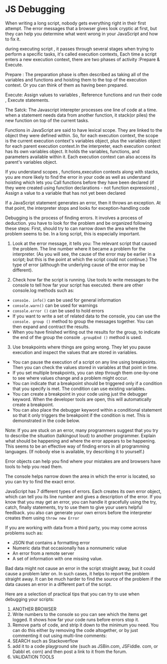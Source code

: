 # JS Debugging 

When writing a long script, nobody gets everything right in their first attempt. The error messages that a browser gives look cryptic at first, but they can help you determine what went wrong in your JavaScript and how to fix it.

during executing script , it passes through several stages when trying to perform a specific tasks, it's called execution contexts, Each time a script enters a new execution context, there are two phases
of activity :Prepare & Execute.

Prepare : The preparation phase is often described as taking all of the variables and functions and hoisting them to the top of the execution context. Or you can think of them as having been prepared.

Execute: Assign values to variables , Reference functions and run their code , Execute statements.

The Satck: The Javascript interepter processes one line of code at a time. when a statement needs data from another function, it stack(or piles) the new function on top of the current tasks. 

Functions in JavaScript are said to have lexical scope. They are linked to the object they were defined within. So, for each execution context, the scope is the current execution context's variables object, plus the variables object for each parent execution context.In the interpreter, each execution context has its own variables object. It holds the variables, functions, and parameters available within it. Each execution context can also access its parent's variables object.

 If you understand scopes , functions,execution contexts along with stacks, you are more likely to find the error in your code as well as understand hoisting which lets you Call functions before they have been declared (if they were created using function declarations - not function expressions) , Assign a value to a variable that has not yet been declared

 If a JavaScript statement generates an error, then it throws an exception. At that point, the interpreter stops and looks for exception-handling code

Debugging is the process of finding errors. It involves a process of deduction. you have to look for the problem and be organized following these steps: First, should try to can narrow down the area where
the problem seems to be. In a long script, this is especially important.

1. Look at the error message, it tells you: The relevant script that caused the problem. The line number where it became a problem for the interpreter. (As you will see, the cause of the error may be earlier in a script; but this is the point at which the script could not continue.) The type of error (although the underlying cause of the error may be different).

2. Check how far the script is running. Use tools to write messages to the console to tell how far your script has executed. there are other console.log methods such as: 

- ` conso1e. info() ` can be used for general information
- ` console.warn() ` can be used for warnings
- ` console.error () ` can be used to hold errors
- If you want to write a set of related data to the console, you can use the ` console. group () ` method to group the messages together. You can then expand and contract the results.
- When you have finished writing out the results for the group, to indicate the end of the group the console ` .groupEnd () ` method is used.

3. Use breakpoints where things are going wrong. They let you pause execution and inspect the values
that are stored in variables.  

- You can pause the execution of a script on any line using breakpoints. Then you can check the values stored in variables at that point in time. 
- If you set multiple breakpoints, you can step through them one-by-one to see where values change and a problem might occur.
- You can indicate that a breakpoint should be triggered only if a condition that you specify is
met. The condition can use existing variables.
- You can create a breakpoint in your code using just the debugger keyword. When the developer tools are open, this will automatically create a breakpoint.
- You can also place the debugger keyword within a conditional statement so that it only triggers
the breakpoint if the condition is met. This is demonstrated in the code below.

Note: If you are stuck on an error, many programmers suggest that you try to describe the situation (talkingout loud) to another programmer. Explain what should be happening and where the error appears
to be happening. This seems to be an effective way of finding errors in all programming languages. (If
nobody else is available, try describing it to yourself.) 

Error objects can help you find where your mistakes are and browsers have tools to help you read them.

The console helps narrow down the area in which the error is located, so you can try to find the exact error.

JavaScript has 7 different types of errors. Each creates its own error object, which can tell you its line number and gives a description of the error. If you know that you may get an error, you can handle
it gracefully using the try, catch, finally statements, try to use them to give your users helpful feedback. you also can generate your own errors before the interpreter creates them using ` throw new Error `

If you are working with data from a third party, you may come across problems such as:
- JSON that contains a formatting error
- Numeric data that occasionally has a nonnumeric value
- An error from a remote server
- A set of information with one missing value. 

Bad data might not cause an error in the script straight away, but it could cause a problem later on.
In such cases, it helps to report the problem straight away. It can be much harder to find the source of the problem if the data causes an error in a different part of the script.


Here are a selection of practical tips that you can try to use when debugging your scripts: 

1. ANOTHER BROWSER
2. Write numbers to the console so you can see which the items get logged. It shows how far your code runs before errors stop it.
3. Remove parts of code, and strip it down to the minimum you need. You can do this either by
removing the code altogether, or by just commenting it out using multi-line comments:
4. SEARCH such as Stackoverflow 
5. add it to a code
playground site (such as JSBin.com, JSFiddle. com, or Dabbl et. corn) and then post a link to it from the forum.
6. VALIDATION TOOLS